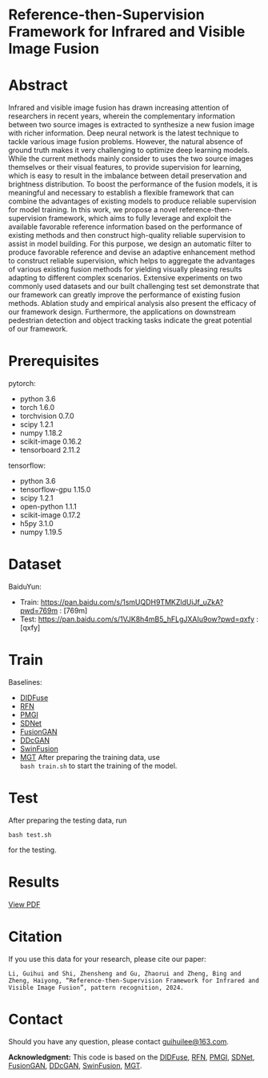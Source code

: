 # Reference-then-Supervision Framework for Infrared and Visible Image Fusion

# Abstract
Infrared and visible image fusion has drawn increasing attention of researchers in recent years, wherein the complementary information between two source images is extracted to synthesize a new fusion image with richer information. Deep neural network is the latest technique to tackle various image fusion problems. However, the natural absence of ground truth makes it very challenging to optimize deep learning models. While the current methods mainly consider to uses the two source images themselves or their visual features, to provide supervision for learning, which is easy to result in the imbalance between detail preservation and brightness distribution. To boost the performance of the fusion models, it is meaningful and necessary to establish a flexible framework that can combine the advantages of existing models to produce reliable supervision for model training. In this work, we propose a novel reference-then-supervision framework, which aims to fully leverage and exploit the available favorable reference information based on the performance of existing methods and then construct high-quality reliable supervision to assist in model building. For this purpose, we design an automatic filter to produce favorable reference and devise an adaptive enhancement method to construct reliable supervision, which helps to aggregate the advantages of various existing fusion methods for yielding visually pleasing results adapting to different complex scenarios. Extensive experiments on two commonly used datasets and our built challenging test set demonstrate that our framework can greatly improve the performance of existing fusion methods. Ablation study and empirical analysis also present the efficacy of our framework design. Furthermore, the applications on downstream pedestrian detection and object tracking tasks indicate the great potential of our framework. 

# Prerequisites
pytorch:
   - python 3.6
   - torch 1.6.0
   - torchvision 0.7.0
   - scipy 1.2.1
   - numpy 1.18.2
   - scikit-image 0.16.2
   - tensorboard 2.11.2

tensorflow:
   - python 3.6
   - tensorflow-gpu 1.15.0 
   - scipy 1.2.1 
   - open-python 1.1.1
   - scikit-image  0.17.2
   - h5py 3.1.0
   - numpy 1.19.5

# Dataset
BaiduYun:
- Train: https://pan.baidu.com/s/1smUQDH9TMKZldUiJf_uZkA?pwd=769m : [769m] 
- Test: https://pan.baidu.com/s/1VJK8h4mB5_hFLgJXAIu9ow?pwd=qxfy : [qxfy] 

# Train
Baselines:
   - [DIDFuse](https://github.com/Zhaozixiang1228/IVIF-DIDFuse)
   - [RFN](https://github.com/hli1221/imagefusion-rfn-nest)
   - [PMGI](https://github.com/HaoZhang1018/PMGI_AAAI2020)
   - [SDNet](https://github.com/HaoZhang1018/SDNet)
   - [FusionGAN](https://github.com/jiayi-ma/FusionGAN)
   - [DDcGAN](https://github.com/hanna-xu/DDcGAN)
   - [SwinFusion](https://github.com/Linfeng-Tang/SwinFusion)
   - [MGT](https://github.com/Vibashan/Image-Fusion-Transformer)
  After preparing the training data, use   
    ```
   bash train.sh
    ```
   to start the training of the model. 
    

# Test
After preparing the testing data, run 
```
bash test.sh
```
for the testing.

# Results
[View PDF](image/IVF.pdf)

# Citation
If you use this data for your research, please cite our paper:

```
Li, Guihui and Shi, Zhensheng and Gu, Zhaorui and Zheng, Bing and Zheng, Haiyong, “Reference-then-Supervision Framework for Infrared and Visible Image Fusion”, pattern recognition, 2024. 
```

# Contact
Should you have any question, please contact guihuilee@163.com.

**Acknowledgment:** This code is based on the [DIDFuse](https://github.com/Zhaozixiang1228/IVIF-DIDFuse), [RFN](https://github.com/hli1221/imagefusion-rfn-nest), [PMGI](https://github.com/HaoZhang1018/PMGI_AAAI2020), [SDNet](https://github.com/HaoZhang1018/SDNet), [FusionGAN](https://github.com/jiayi-ma/FusionGAN), [DDcGAN](https://github.com/hanna-xu/DDcGAN), [SwinFusion](https://github.com/Linfeng-Tang/SwinFusion), [MGT](https://github.com/Vibashan/Image-Fusion-Transformer).
